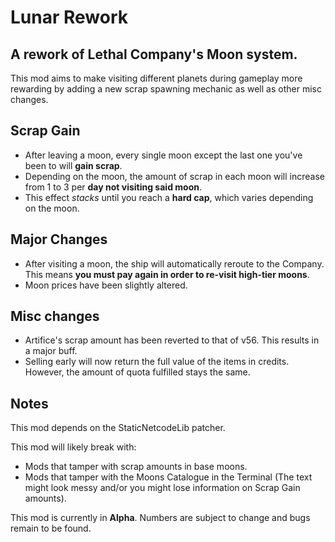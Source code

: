 # Lunar Rework
## A rework of Lethal Company's Moon system.

This mod aims to make visiting different planets during gameplay more rewarding by adding a new scrap spawning mechanic as well as other misc changes.

## Scrap Gain

- After leaving a moon, every single moon except the last one you've been to will **gain scrap**.
- Depending on the moon, the amount of scrap in each moon will increase from 1 to 3 per **day not visiting said moon**.
- This effect *stacks* until you reach a **hard cap**, which varies depending on the moon.

## Major Changes

- After visiting a moon, the ship will automatically reroute to the Company. This means **you must pay again in order to re-visit high-tier moons**.
- Moon prices have been slightly altered.

## Misc changes

- Artifice's scrap amount has been reverted to that of v56. This results in a major buff.
- Selling early will now return the full value of the items in credits. However, the amount of quota fulfilled stays the same.

## Notes

This mod depends on the StaticNetcodeLib patcher.

This mod will likely break with:
- Mods that tamper with scrap amounts in base moons.
- Mods that tamper with the Moons Catalogue in the Terminal (The text might look messy and/or you might lose information on Scrap Gain amounts).

This mod is currently in **Alpha**. Numbers are subject to change and bugs remain to be found.
